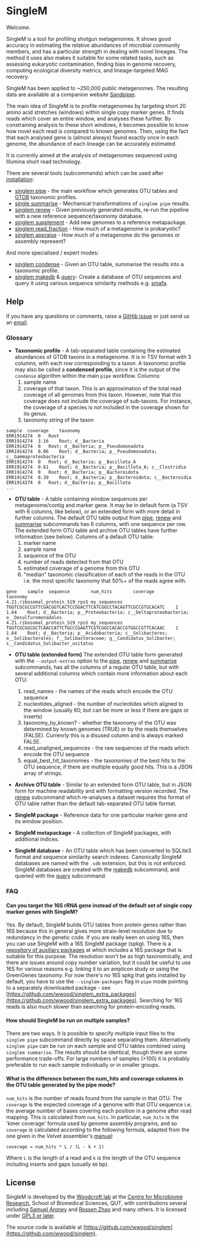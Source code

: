 # SingleM
Welcome.

SingleM is a tool for profiling shotgun metagenomes. It shows good accuracy in estimating the relative abundances of microbial community members, and has a particular strength in dealing with novel lineages. The method it uses also makes it suitable for some related tasks, such as assessing eukaryotic contamination, finding bias in genome recovery, computing ecological diversity metrics, and lineage-targeted MAG recovery.

SingleM has been applied to ~250,000 public metagenomes. The resulting data are available at a companion website [Sandpiper](https://sandpiper.qut.edu.au).

The main idea of SingleM is to profile metagenomes by targeting short 20 amino acid stretches (windows) within single copy marker genes. It finds reads which cover an entire window, and analyses these further. By constraining analysis to these short windows, it becomes possible to know how novel each read is compared to known genomes. Then, using the fact that each analysed gene is (almost always) found exactly once in each genome, the abundance of each lineage can be accurately estimated.

It is currently aimed at the analysis of metagenomes sequenced using Illumina short read technology.

There are several tools (subcommands) which can be used after [installation](/Installation):

* [singlem pipe](/tools/pipe) - the main workflow which generates OTU tables and [GTDB](https://gtdb.ecogenomic.org/) taxonomic profiles. 
* [single summarise](/tools/summarise) - Mechanical transformations of `singlem pipe` results.
* [singlem renew](/tools/renew) - Given previously generated results, re-run the pipeline with a new reference sequence/taxonomy database.
* [singlem supplement](/tools/supplement) - Add new genomes to a reference metapackage.
* [singlem read_fraction](/tools/read_fraction) - How much of a metagenome is prokaryotic?
* [singlem appraise](/tools/appraise) - How much of a metagenome do the genomes or assembly represent?

And more specialised / expert modes:

* [singlem condense](/advanced/condense) - Given an OTU table, summarise the results into a taxonomic profile.
* [singlem makedb](/advanced/makedb) & [query](/advanced/query)- Create a database of OTU sequences and query it using various sequence similarity methods e.g. [smafa](https://github.com/wwood/smafa).

## Help
If you have any questions or comments, raise a [GitHib issue](https://github.com/wwood/singlem/issues) or just send us an [email](https://research.qut.edu.au/cmr/team/ben-woodcroft/).

### Glossary

* **Taxonomic profile** - A tab-separated table containing the estimated abundances of GTDB taxons in a metagenome. It is in TSV format with 3 columns, with each row corresponding to a taxon. A taxonomic profile may also be called a **condensed profile**, since it is the output of the `condense` algorithm within the main `pipe` workflow. Columns:
  1. sample name
  2. coverage of that taxon. This is an approximation of the total read coverage of all genomes from this taxon. However, note that this coverage does not include the coverage of sub-taxons. For instance, the coverage of a species is not included in the coverage shown for its genus.
  3. taxonomy string of the taxon
```
sample	coverage	taxonomy
ERR1914274	0	Root
ERR1914274	3.16	Root; d__Bacteria
ERR1914274	0	Root; d__Bacteria; p__Pseudomonadota
ERR1914274	0.06	Root; d__Bacteria; p__Pseudomonadota; c__Gammaproteobacteria
ERR1914274	0	Root; d__Bacteria; p__Bacillota_A
ERR1914274	0.61	Root; d__Bacteria; p__Bacillota_A; c__Clostridia
ERR1914274	0	Root; d__Bacteria; p__Bacteroidota
ERR1914274	0.39	Root; d__Bacteria; p__Bacteroidota; c__Bacteroidia
ERR1914274	0	Root; d__Bacteria; p__Bacillota
...
```

* **OTU table** - A table containing window sequences per metagenome/contig and marker gene. It may be in default form (a TSV with 6 columns, like below), or an extended form with more detail in further columns. The default OTU table output from [pipe](/tools/pipe), [renew](/tools/renew) and [summarise](/tools/summarise) subcommands has 6 columns, with one sequence per row. The extended form OTU table and archive OTU tables have further information (see below). Columns of a default OTU table:
  1. marker name
  2. sample name
  3. sequence of the OTU
  4. number of reads detected from that OTU
  5. estimated coverage of a genome from this OTU
  6. "median" taxonomic classification of each of the reads in the OTU i.e. the most specific taxonomy that 50%+ of the reads agree with.
```
gene    sample  sequence        num_hits        coverage        taxonomy
4.21.ribosomal_protein_S19_rpsS my_sequences  TGGTCGCGCCGTTCGACGGTCACTCCGGACTTCATCGGCCTACAGTTCGCCGTGCACATC    1       1.64    Root; d__Bacteria; p__Proteobacteria; c__Deltaproteobacteria; o__Desulfuromonadales
4.21.ribosomal_protein_S19_rpsS my_sequences  TGGTCGCGGCGCTCAACCATTCTGCCCGAGTTCGTCGGCCACACCGTGGCCGTTCACAAC    1       1.64    Root; d__Bacteria; p__Acidobacteria; c__Solibacteres; o__Solibacterales; f__Solibacteraceae; g__Candidatus_Solibacter; s__Candidatus_Solibacter_usitatus
```

* **OTU table (extended form)** The extended OTU table form generated with the `--output-extras` option to the [pipe](/tools/pipe), [renew](/tools/renew) and [summarise](/tools/summarise) subcommands, has all the columns of a regular OTU table, but with several additional columns which contain more information about each OTU:
  1. read_names - the names of the reads which encode the OTU sequence
  2. nucleotides_aligned - the number of nucleotides which aligned to the window (usually 60, but can be more or less if there are gaps or inserts)
  3. taxonomy_by_known? - whether the taxonomy of the OTU was determined by known genomes (TRUE) or by the reads themselves (FALSE). Currenrly this is a disused column and is always marked FALSE.
  4. read_unaligned_sequences - the raw sequences of the reads which encode the OTU sequence
  5. equal_best_hit_taxonomies - the taxonomies of the best hits to the OTU sequence, if there are multiple equally good hits. This is a JSON array of strings.


* **Archive OTU table** - Similar to an extended form OTU table, but in JSON form for machine readability and with formatting version recorded. The [renew](/tools/renew) subcommand which re-analyses a dataset requires this format of OTU table rather than the default tab-separated OTU table format.
* **SingleM package** - Reference data for one particular marker gene and its window position.
* **SingleM metapackage** - A collection of SingleM packages, with additional indices.
* **SingleM database** - An OTU table which has been converted to SQLite3 format and sequence similarity search indexes. Canonically SingleM databases are named with the `.sdb` extension, but this is not enforced. SingleM databases are created with the [makedb](/advanced/makedb) subcommand, and queried with the [query](/advanced/query) subcommand.

### FAQ
#### Can you target the 16S rRNA gene instead of the default set of single copy marker genes with SingleM?
Yes. By default, SingleM builds OTU tables from protein genes rather than 16S because this in general gives more strain-level resolution due to redundancy in the genetic code. If you are really keen on using 16S, then you can use SingleM with a 16S SingleM package (spkg). There is a [repository of auxiliary packages](https://github.com/wwood/singlem_extra_packages) at which includes a 16S package that is suitable for this purpose. The resolution won't be as high taxonomically, and there are issues around copy number variation, but it could be useful to use 16S for various reasons e.g. linking it to an amplicon study or using the GreenGenes taxonomy. For now there's no 16S spkg that gets installed by default, you have to use the `--singlem-packages` flag in `pipe` mode pointing to a separately downloaded package - see [https://github.com/wwood/singlem_extra_packages](https://github.com/wwood/singlem_extra_packages). Searching for 16S reads is also much slower than searching for protein-encoding reads.

#### How should SingleM be run on multiple samples?
There are two ways. It is possible to specify multiple input files to the `singlem pipe` subcommand directly by space separating them. Alternatively `singlem pipe` can be run on each sample and OTU tables combined using `singlem summarise`. The results should be identical, though there are some performance trade-offs. For large numbers of samples (>100) it is probably preferable to run each sample individually or in smaller groups.

#### What is the difference between the num_hits and coverage columns in the OTU table generated by the pipe mode?
`num_hits` is the number of reads found from the sample in that OTU. The
`coverage` is the expected coverage of a genome with that OTU sequence i.e. the
average number of bases covering each position in a genome after read mapping.
This is calculated from `num_hits`. In particular, `num_hits` is the 'kmer
coverage' formula used by genome assembly programs, and so `coverage` is
calculated according to the following formula, adapted from the one given in
the Velvet assembler's
[manual](https://raw.githubusercontent.com/dzerbino/velvet/master/Manual.pdf):

```
coverage = num_hits * L / (L - k + 1)
```

Where `L` is the length of a read and `k` is the length of the OTU sequence including inserts and gaps (usually `60` bp).


## License
SingleM is developed by the [Woodcroft lab](https://research.qut.edu.au/cmr/team/ben-woodcroft/) at the [Centre for Microbiome Research](https://research.qut.edu.au/cmr), School of Biomedical Sciences, QUT, with contributions several including [Samuel Aroney](https://github.com/AroneyS) and [Rossen Zhao](https://github.com/rzhao-2) and many others. It is licensed under [GPL3 or later](https://gnu.org/licenses/gpl.html).

The source code is available at [https://github.com/wwood/singlem](https://github.com/wwood/singlem).
